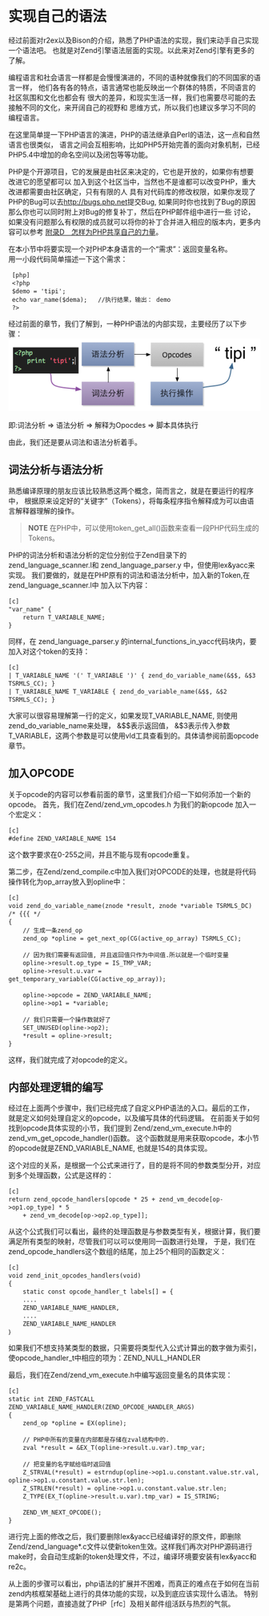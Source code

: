 # 实现自己的语法

经过前面对r2ex以及Bison的介绍，熟悉了PHP语法的实现，我们来动手自己实现一个语法吧。
也就是对Zend引擎语法层面的实现。以此来对Zend引擎有更多的了解。

编程语言和社会语言一样都是会慢慢演进的，不同的语种就像我们的不同国家的语言一样，
他们各有各的特点，语言通常也能反映出一个群体的特质，不同语言的社区氛围和文化也都会有
很大的差异，和现实生活一样，我们也需要尽可能的去接触不同的文化，来开阔自己的视野和
思维方式，所以我们也建议多学习不同的编程语言。

在这里简单提一下PHP语言的演进，PHP的语法继承自Perl的语法，这一点和自然语言也很类似，
语言之间会互相影响，比如PHP5开始完善的面向对象机制，已经PHP5.4中增加的命名空间以及闭包等等功能。

PHP是个开源项目，它的发展是由社区来决定的，它也是开放的，如果你有想要改进它的愿望都可以
加入到这个社区当中，当然也不是谁都可以改变PHP，重大改进都需要由社区确定，只有有限的人
具有对代码库的修改权限，如果你发现了PHP的Bug可以去<http://bugs.php.net>提交Bug,
如果同时你也找到了Bug的原因那么你也可以同时附上对Bug的修复补丁，然后在PHP邮件组中进行一些
讨论，如果没有问题那么有权限的成员就可以将你的补丁合并进入相应的版本内，更多内容可以参考
[附录D　怎样为PHP共享自己的力量](?p=D-how-to-contribute)。


在本小节中将要实现一个对PHP本身语言的一个“需求”：返回变量名称。     
用一小段代码简单描述一下这个需求：     

     [php]
     <?php 
     $demo = 'tipi';
     echo var_name($dema);   //执行结果，输出： demo
     ?>
     
经过前面的章节，我们了解到，一种PHP语法的内部实现，主要经历了以下步骤：
![图7.2 Zend Opcodes执行](../images/chapt07/07-02-03-excute-opcode.png)

即:词法分析 => 语法分析 => 解释为Opocdes => 脚本具体执行


由此，我们还是要从词法和语法分析着手。
## 词法分析与语法分析
熟悉编译原理的朋友应该比较熟悉这两个概念，简而言之，就是在要运行的程序中，
根据原来设定好的“关键字”（Tokens），将每条程序指令解释成为可以由语言解释器理解的操作。
>**NOTE**
>在PHP中，可以使用token_get_all()函数来查看一段PHP代码生成的Tokens。

PHP的词法分析和语法分析的定位分别位于Zend目录下的zend_language_scanner.l和
zend_language_parser.y 中，但使用lex&yacc来实现。
我们要做的，就是在PHP原有的词法和语法分析中，加入新的Token,在zend_language_scanner.l中
加入以下内容：

	[c]
	"var_name" {
		return T_VARIABLE_NAME;
	}

同样，在	zend_language_parser.y 的internal_functions_in_yacc代码块内，要加入对这个token的支持：

	[c]
	| T_VARIABLE_NAME '(' T_VARIABLE ')' { zend_do_variable_name(&$$, &$3 TSRMLS_CC); }
	| T_VARIABLE_NAME T_VARIABLE { zend_do_variable_name(&$$, &$2 TSRMLS_CC); }

大家可以很容易理解第一行的定义，如果发现T_VARIABLE_NAME, 则使用zend_do_variable_name来处理，
&$$表示返回值， &$3表示传入参数T_VARIABLE，这两个参数是可以使用vld工具查看到的。具体请参阅前面opcode章节。

## 加入OPCODE
关于opcode的内容可以参看前面的章节，这里我们介绍一下如何添加一个新的opcode。
首先，我们在Zend/zend_vm_opcodes.h 为我们的新opcode 加入一个宏定义：
	
	[c]
	#define ZEND_VARIABLE_NAME 154
这个数字要求在0-255之间，并且不能与现有opcode重复。

第二步，在Zend/zend_compile.c中加入我们对OPCODE的处理，也就是将代码操作转化为op_array放入到opline中：

	[c]
	void zend_do_variable_name(znode *result, znode *variable TSRMLS_DC) /* {{{ */
	{
		// 生成一条zend_op
		zend_op *opline = get_next_op(CG(active_op_array) TSRMLS_CC);

		// 因为我们需要有返回值, 并且返回值只作为中间值.所以就是一个临时变量
		opline->result.op_type = IS_TMP_VAR;
		opline->result.u.var = get_temporary_variable(CG(active_op_array));

		opline->opcode = ZEND_VARIABLE_NAME;
		opline->op1 = *variable;
	
		// 我们只需要一个操作数就好了
		SET_UNUSED(opline->op2);
		*result = opline->result;
	}
	
这样，我们就完成了对opcode的定义。


## 内部处理逻辑的编写
经过在上面两个步骤中，我们已经完成了自定义PHP语法的入口。最后的工作，就是定义如何处理自定义的opcode，以及编写具体的代码逻辑。
在前面关于如何找到opcode具体实现的小节，我们提到 Zend/zend_vm_execute.h中的zend_vm_get_opcode_handler()函数。
这个函数就是用来获取opcode，本小节的opcode就是ZEND_VARIABLE_NAME, 也就是154的具体实现。

这个对应的关系，是根据一个公式来进行了，目的是将不同的参数类型分开，对应到多个处理函数，公式是这样的：
	
	[c]
	return zend_opcode_handlers[opcode * 25 + zend_vm_decode[op->op1.op_type] * 5 
		+ zend_vm_decode[op->op2.op_type]];

从这个公式我们可以看出，最终的处理函数是与参数类型有关，根据计算，我们要满足所有类型的映射，尽管我们可以可以使用同一函数进行处理，
于是，我们在zend_opcode_handlers这个数组的结尾，加上25个相同的函数定义：

	[c]
	void zend_init_opcodes_handlers(void)
	{
  		static const opcode_handler_t labels[] = {
		....
		ZEND_VARIABLE_NAME_HANDLER,
		....
		ZEND_VARIABLE_NAME_HANDLER
	｝
	
如果我们不想支持某类型的数据，只需要将类型代入公式计算出的数字做为索引，使opcode_handler_t中相应的项为：ZEND_NULL_HANDLER


最后，我们在Zend/zend_vm_execute.h中编写返回变量名的具体实现：

	[c]
    static int ZEND_FASTCALL ZEND_VARIABLE_NAME_HANDLER(ZEND_OPCODE_HANDLER_ARGS)
    {   
        zend_op *opline = EX(opline);

        // PHP中所有的变量在内部都是存储在zval结构中的. 
        zval *result = &EX_T(opline->result.u.var).tmp_var;

        // 把变量的名字赋给临时返回值
        Z_STRVAL(*result) = estrndup(opline->op1.u.constant.value.str.val, opline->op1.u.constant.value.str.len);
        Z_STRLEN(*result) = opline->op1.u.constant.value.str.len;
        Z_TYPE(EX_T(opline->result.u.var).tmp_var) = IS_STRING;

        ZEND_VM_NEXT_OPCODE();
    }

进行完上面的修改之后，我们要删除lex&yacc已经编译好的原文件，即删除Zend/zend_language*.c文件以使新token生效。这样我们再次对PHP源码进行make时，会自动生成新的token处理文件，不过，编译环境要安装有lex&yacc和re2c。

从上面的步骤可以看出，php语法的扩展并不困难，而真正的难点在于如何在当前zend内核框架基础上进行的具体功能的实现，以及到底应该实现什么语法。
特别是第两个问题，直接造就了PHP［rfc］及相关邮件组活跃与热烈的气氛。

